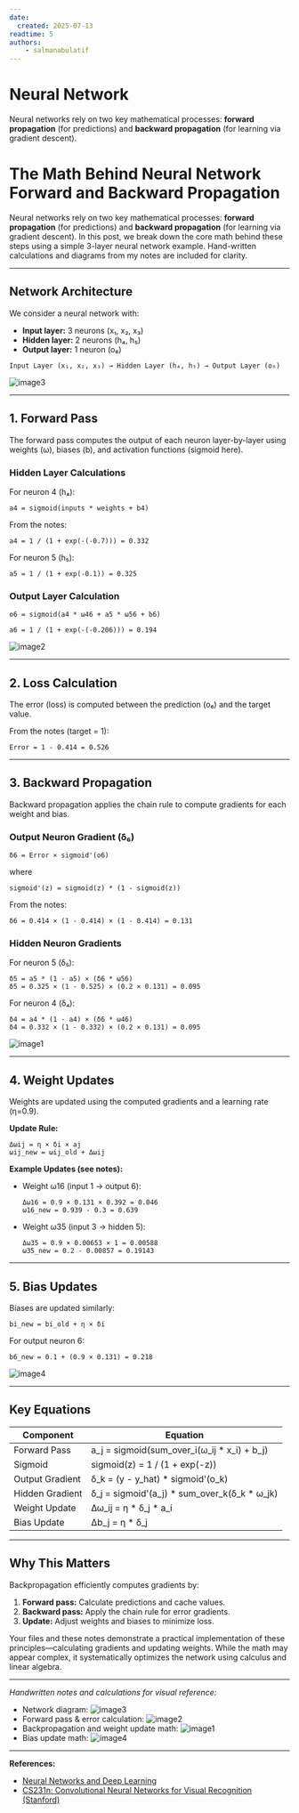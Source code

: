 ```yaml
---
date:
  created: 2025-07-13
readtime: 5
authors:
    - salmanabulatif
---
```


# Neural Network

Neural networks rely on two key mathematical processes: **forward propagation** (for predictions) and **backward propagation** (for learning via gradient descent).

<!-- more -->

# The Math Behind Neural Network Forward and Backward Propagation

Neural networks rely on two key mathematical processes: **forward propagation** (for predictions) and **backward propagation** (for learning via gradient descent). In this post, we break down the core math behind these steps using a simple 3-layer neural network example. Hand-written calculations and diagrams from my notes are included for clarity.

---

## Network Architecture

We consider a neural network with:

- **Input layer:** 3 neurons (x₁, x₂, x₃)
- **Hidden layer:** 2 neurons (h₄, h₅)
- **Output layer:** 1 neuron (o₆)

```
Input Layer (x₁, x₂, x₃) → Hidden Layer (h₄, h₅) → Output Layer (o₆)
```

![image3](image3.jpeg)

---

## 1. Forward Pass

The forward pass computes the output of each neuron layer-by-layer using weights (ω), biases (b), and activation functions (sigmoid here).

### Hidden Layer Calculations

For neuron 4 (h₄):

```
a4 = sigmoid(inputs * weights + b4)
```

From the notes:

```
a4 = 1 / (1 + exp(-(-0.7))) = 0.332
```

For neuron 5 (h₅):

```
a5 = 1 / (1 + exp(-0.1)) = 0.325
```

### Output Layer Calculation

```
o6 = sigmoid(a4 * ω46 + a5 * ω56 + b6)
```

```
a6 = 1 / (1 + exp(-(-0.206))) = 0.194
```

![image2](image2.jpeg)

---

## 2. Loss Calculation

The error (loss) is computed between the prediction (o₆) and the target value.

From the notes (target = 1):

```
Error = 1 - 0.414 = 0.526
```

---

## 3. Backward Propagation

Backward propagation applies the chain rule to compute gradients for each weight and bias.

### Output Neuron Gradient (δ₆)

```
δ6 = Error × sigmoid'(o6)
```

where

```
sigmoid'(z) = sigmoid(z) * (1 - sigmoid(z))
```

From the notes:

```
δ6 = 0.414 × (1 - 0.414) × (1 - 0.414) = 0.131
```

### Hidden Neuron Gradients

For neuron 5 (δ₅):

```
δ5 = a5 * (1 - a5) × (δ6 * ω56)
δ5 = 0.325 × (1 - 0.525) × (0.2 × 0.131) = 0.095
```

For neuron 4 (δ₄):

```
δ4 = a4 * (1 - a4) × (δ6 * ω46)
δ4 = 0.332 × (1 - 0.332) × (0.2 × 0.131) = 0.095
```

![image1](image1.jpeg)

---

## 4. Weight Updates

Weights are updated using the computed gradients and a learning rate (η=0.9).

**Update Rule:**

```
Δωij = η × δi × aj
ωij_new = ωij_old + Δωij
```

**Example Updates (see notes):**

- Weight ω16 (input 1 → output 6):

    ```
    Δω16 = 0.9 × 0.131 × 0.392 = 0.046
    ω16_new = 0.939 - 0.3 = 0.639
    ```

- Weight ω35 (input 3 → hidden 5):

    ```
    Δω35 = 0.9 × 0.00653 × 1 = 0.00588
    ω35_new = 0.2 - 0.00857 = 0.19143
    ```

---

## 5. Bias Updates

Biases are updated similarly:

```
bi_new = bi_old + η × δi
```

For output neuron 6:

```
b6_new = 0.1 + (0.9 × 0.131) = 0.218
```

![image4](image4.jpeg)

---

## Key Equations

| Component         | Equation                                              |
| ----------------- | ---------------------------------------------------- |
| Forward Pass      | a_j = sigmoid(sum_over_i(ω_ij * x_i) + b_j)          |
| Sigmoid           | sigmoid(z) = 1 / (1 + exp(-z))                       |
| Output Gradient   | δ_k = (y - y_hat) * sigmoid'(o_k)                    |
| Hidden Gradient   | δ_j = sigmoid'(a_j) * sum_over_k(δ_k * ω_jk)         |
| Weight Update     | Δω_ij = η * δ_j * a_i                                |
| Bias Update       | Δb_j = η * δ_j                                       |

---

## Why This Matters

Backpropagation efficiently computes gradients by:

1. **Forward pass:** Calculate predictions and cache values.
2. **Backward pass:** Apply the chain rule for error gradients.
3. **Update:** Adjust weights and biases to minimize loss.

Your files and these notes demonstrate a practical implementation of these principles—calculating gradients and updating weights. While the math may appear complex, it systematically optimizes the network using calculus and linear algebra.

---

*Handwritten notes and calculations for visual reference:*

- Network diagram: ![image3](image3.jpeg)
- Forward pass & error calculation: ![image2](image2.jpeg)
- Backpropagation and weight update math: ![image1](image1.jpeg)
- Bias update math: ![image4](image4.jpeg)

---

**References:**  
- [Neural Networks and Deep Learning](http://neuralnetworksanddeeplearning.com/)
- [CS231n: Convolutional Neural Networks for Visual Recognition (Stanford)](http://cs231n.github.io/neural-networks-2/)